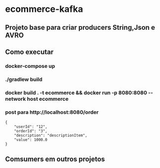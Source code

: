 # ecommerce-kafka
## Projeto base para criar producers String,Json e AVRO

## Como executar
### docker-compose up
### ./gradlew build 
### docker build . -t ecommerce &&  docker run -p 8080:8080 --network host ecommerce

### post para http://localhost:8080/order
```
{
    "userId": "12",
    "orderId": "3",
    "description": "descriptionItem",
    "value": 1000.0
}
```

## Comsumers em outros projetos





